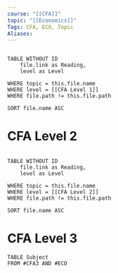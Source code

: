 ```yaml
---
course: "[[CFA]]"
topic: "[[Economics]]"
Tags: CFA, ECO, Topic
Aliases: 
--- 
```


```dataview

TABLE WITHOUT ID 
	file.link as Reading,
	level as Level

WHERE topic = this.file.name
WHERE level = [[CFA Level 1]]
WHERE file.path != this.file.path

SORT file.name ASC

```

# CFA Level 2
```dataview

TABLE WITHOUT ID 
	file.link as Reading,
	level as Level

WHERE topic = this.file.name
WHERE level = [[CFA Level 2]]
WHERE file.path != this.file.path

SORT file.name ASC

```

# CFA Level 3
```dataview
TABLE Subject
FROM #CFA3 AND #ECO 
```